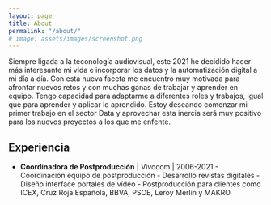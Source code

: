 ```yaml
---
layout: page
title: About
permalink: "/about/"
# image: assets/images/screenshot.png
---
```


Siempre ligada a la teconología audiovisual, este 2021 he decidido hacer más interesante mi vida e incorporar los datos y la automatización digital a mi día a día. Con esta nueva faceta me encuentro muy motivada para afrontar nuevos retos y con muchas ganas de trabajar y aprender en equipo. Tengo capacidad para adaptarme a diferentes roles y trabajos, igual que para aprender y aplicar lo aprendido. Estoy deseando comenzar mi primer trabajo en el sector Data y aprovechar esta inercia será muy positivo para los nuevos proyectos a los que me enfente.

## Experiencia
- **Coordinadora de Postproducción** | Vivocom | 2006-2021
        - Coordinación equipo de postproducción
        - Desarrollo revistas digitales
        - Diseño interface portales de vídeo
        - Postproducción para clientes como ICEX, Cruz Roja Española, BBVA, PSOE, Leroy Merlin y MAKRO

